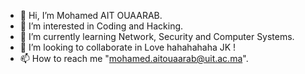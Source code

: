 - 👋 Hi, I’m Mohamed AIT OUAARAB.
- 👀 I’m interested in Coding and Hacking.
- 🌱 I’m currently learning Network, Security and Computer Systems.
- 💞️ I’m looking to collaborate in Love hahahahaha JK !
- 📫 How to reach me "mohamed.aitouaarab@uit.ac.ma".

<!---
MALTOisHERE/MALTOisHERE is a ✨ special ✨ repository because its `README.md` (this file) appears on your GitHub profile.
You can click the Preview link to take a look at your changes.
--->
